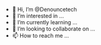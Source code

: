 - 👋 Hi, I’m @Denouncetech
- 👀 I’m interested in ...
- 🌱 I’m currently learning ...
- 💞️ I’m looking to collaborate on ...
- 📫 How to reach me ...

<!---
Denouncetech/Denouncetech is a ✨ special ✨ repository because its `README.md` (this file) appears on your GitHub profile.
You can click the Preview link to take a look at your changes.
--->
